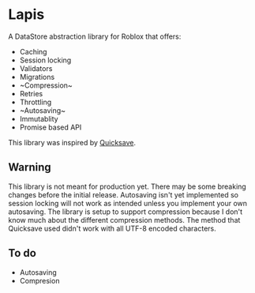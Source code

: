 # Lapis
A DataStore abstraction library for Roblox that offers:
- Caching
- Session locking
- Validators
- Migrations
- ~Compression~
- Retries
- Throttling
- ~Autosaving~
- Immutablity
- Promise based API

This library was inspired by [Quicksave](https://github.com/evaera/Quicksave).

## Warning
This library is not meant for production yet. There may be some breaking changes before the initial release.
Autosaving isn't yet implemented so session locking will not work as intended unless you implement your own autosaving.
The library is setup to support compression because I don't know much about the different compression methods. The method that Quicksave used didn't work with all UTF-8 encoded characters.

## To do
- Autosaving
- Compresion
